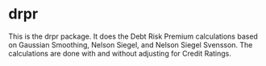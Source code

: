 # drpr
This is the drpr package. It does the Debt Risk Premium calculations based on Gaussian Smoothing, Nelson Siegel, and Nelson Siegel Svensson. 
The calculations are done with and without adjusting for Credit Ratings.
